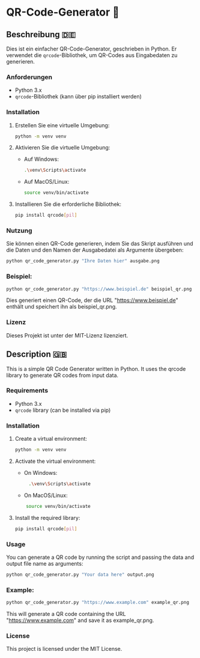# QR-Code-Generator 📱

## Beschreibung 🇩🇪

Dies ist ein einfacher QR-Code-Generator, geschrieben in Python. Er verwendet die `qrcode`-Bibliothek, um QR-Codes aus Eingabedaten zu generieren.

### Anforderungen

- Python 3.x
- `qrcode`-Bibliothek (kann über pip installiert werden)

### Installation

1. Erstellen Sie eine virtuelle Umgebung:

   ```bash
   python -m venv venv
   ```

2. Aktivieren Sie die virtuelle Umgebung:

   - Auf Windows:

     ```bash
     .\venv\Scripts\activate
     ```

   - Auf MacOS/Linux:

     ```bash
     source venv/bin/activate
     ```

3. Installieren Sie die erforderliche Bibliothek:

   ```bash
   pip install qrcode[pil]
   ```

### Nutzung

Sie können einen QR-Code generieren, indem Sie das Skript ausführen und die Daten und den Namen der Ausgabedatei als Argumente übergeben:

```bash
python qr_code_generator.py "Ihre Daten hier" ausgabe.png
```

### Beispiel:

```bash
python qr_code_generator.py "https://www.beispiel.de" beispiel_qr.png
```

Dies generiert einen QR-Code, der die URL "https://www.beispiel.de" enthält und speichert ihn als beispiel_qr.png.

### Lizenz

Dieses Projekt ist unter der MIT-Lizenz lizenziert.

## Description 🇬🇧

This is a simple QR Code Generator written in Python. It uses the qrcode library to generate QR codes from input data.

### Requirements

- Python 3.x
- `qrcode` library (can be installed via pip)

### Installation

1. Create a virtual environment:

   ```bash
   python -m venv venv
   ```

2. Activate the virtual environment:

   - On Windows:

   ```bash
        .\venv\Scripts\activate
   ```

   - On MacOS/Linux:

   ```bash
       source venv/bin/activate
   ```

3. Install the required library:
   ```bash
   pip install qrcode[pil]
   ```

### Usage

You can generate a QR code by running the script and passing the data and output file name as arguments:

```bash
python qr_code_generator.py "Your data here" output.png
```

### Example:

```bash
python qr_code_generator.py "https://www.example.com" example_qr.png
```

This will generate a QR code containing the URL "https://www.example.com" and save it as example_qr.png.

### License

This project is licensed under the MIT License.
